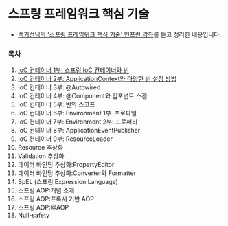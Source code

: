 # 스프링 프레임워크 핵심 기술

* [백기선님의 '스프링 프레임워크 핵심 기술' 인프런 강좌](https://www.inflearn.com/course/spring-framework_core/dashboard)를 듣고 정리한 내용입니다.

### 목차

1. [IoC 컨테이너 1부: 스프링 IoC 컨테이너와 빈](https://github.com/oh29oh29/spring-core-study/blob/master/Index01.md)
2. [IoC 컨테이너 2부: ApplicationContext와 다양한 빈 설정 방법](https://github.com/oh29oh29/spring-core-study/blob/master/Index02.md)
3. IoC 컨테이너 3부: @Autowired
4. IoC 컨테이너 4부: @Component와 컴포넌트 스캔
5. IoC 컨테이너 5부: 빈의 스코프
6. IoC 컨테이너 6부: Environment 1부. 프로파일
7. IoC 컨테이너 7부: Environment 2부: 프로퍼티
8. IoC 컨테이너 8부: ApplicationEventPublisher
9. IoC 컨테이너 9부: ResourceLoader
10. Resource 추상화
11. Validation 추상화
12. 데이터 바인딩 추상화:PropertyEditor
13. 데이터 바인딩 추상화:Converter와 Formatter
14. SpEL (스프링 Expression Language)
15. 스프링 AOP:개념 소개
16. 스프링 AOP:프록시 기반 AOP
17. 스프링 AOP:@AOP
18. Null-safety
